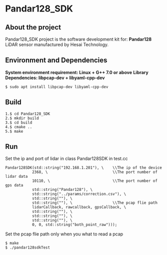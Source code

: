 # Pandar128_SDK

## About the project
Pandar128_SDK project is the software development kit for:
**Pandar128**
LiDAR sensor manufactured by Hesai Technology.
## Environment and Dependencies
**System environment requirement: Linux + G++ 7.0 or above**
**Library Dependencies: libpcap-dev + libyaml-cpp-dev**
```
$ sudo apt install libpcap-dev libyaml-cpp-dev
```
## Build
```
1.$ cd Pandar128_SDK
2.$ mkdir build
3.$ cd build
4.$ cmake ..
5.$ make
```
## Run

Set the ip and port of lidar in class Pandar128SDK in test.cc
```
Pandar128SDK(std::string("192.168.1.201"), \    \\The ip of the device
            2368, \                             \\The port number of lidar data
            10110, \                            \\The port number of gps data
            std::string("Pandar128"), \
            std::string("../params/correction.csv"), \
            std::string(""), \
            std::string(""), \                  \\The pcap flie path
            lidarCallback, rawcallback, gpsCallback, \
            std::string(""), \
            std::string(""), \
            std::string(""), \
            0, 0, std::string("both_point_raw")));

```
Set the pcap flie path only when you what to read a pcap
```
$ make 
$ ./pandar128sdkTest
```
